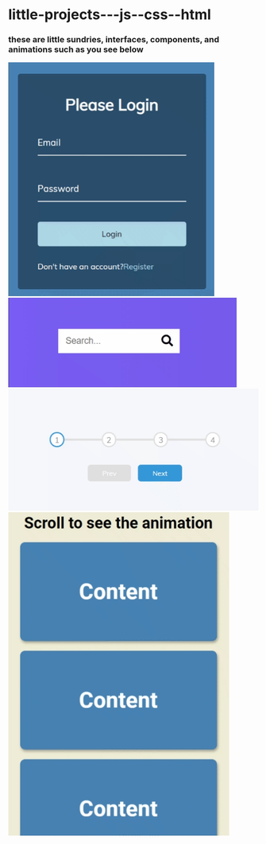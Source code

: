 # little-projects---js--css--html

### these are little sundries, interfaces, components, and animations such as you see below

<img align="" alt="GIF" src="https://github.com/i-doshechnikow/little-projects---js--css--html/blob/master/form%20animation/login%20form.gif?raw=true" width="415" height="470" />
<img align="" alt="GIF" src="https://github.com/i-doshechnikow/little-projects---js--css--html/blob/master/hidden%20search/hidden%20search.gif?raw=true" width="460" height="180" />
<img align="" alt="GIF" src="https://github.com/i-doshechnikow/little-projects---js--css--html/blob/master/progress%20step/progress%20step.gif?raw=true" width="510" height="245" />
<img align="" alt="GIF" src="https://github.com/i-doshechnikow/little-projects---js--css--html/blob/master/scroll%20animation/scroll%20animation.gif?raw=true" width="445" height="650" />
